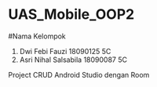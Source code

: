 # UAS_Mobile_OOP2

#Nama Kelompok
1. Dwi Febi Fauzi 18090125 5C
2. Asri Nihal Salsabila 18090087 5C

Project CRUD Android Studio dengan Room
